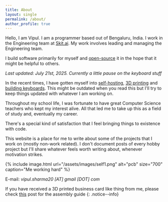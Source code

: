 ```yaml
---
title: About
layout: single
permalink: /about/
author_profile: true
---
```


Hello, I am Vipul. I am a programmer based out of Bengaluru, India. I work in
the Engineering team at [Skit.ai][skit-ai]. My work involves leading and
managing the Engineering team.

I build software primarily for myself and [open-source][github] it in the hope
that it might be helpful to others.

<div class="caption-wrapper">
    <p class="caption-borderless">
    <i>Last updated: July 21st, 2025. Currently a little pause on the keyboard stuff</i>
    </p>
</div>

In the recent times, I have gotten myself into [self-hosting][self-hosting],
[3D printing][threedee] and [building keyboards][keyboard]. This might be
outdated when you read this but I'll try to keep things updated with whatever I
am working on.

Throughout my school life, I was fortunate to have great Computer Science
teachers who kept my interest alive. All that led me to take up this as a field
of study and, eventually my career.

There's a special kind of satisfaction that I feel bringing things to existence
with code.

This website is a place for me to write about some of the projects that I work
on (mostly non-work related). I don't document posts of every hobby project but
I'll share whatever feels worth writing about, whenever motivation strikes.

{% include image.html url="/assets/images/self1.png" alt="pcb" size="700" caption="Me working hard" %}

E-mail: *vipul.sharma20 [AT] gmail [DOT] com*

If you have received a 3D printed business card like thing from me, please
check [this][business-card] post for the assembly guide
{: .notice--info}

[skit-ai]: https://tech.skit.ai/
[github]: https://github.com/vipul-sharma20/
[self-hosting]: https://vipul.xyz/tags/self-hosting/
[threedee]: https://vipul.xyz/tags/3dprinting/
[keyboard]: https://vipul.xyz/tags/keyboard/
[business-card]: https://vipul.xyz/2025/01/business-card-assembly/
